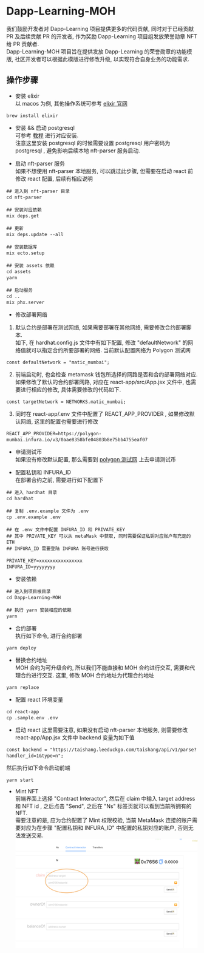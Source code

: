 # Dapp-Learning-MOH
我们鼓励开发者对 Dapp-Learning 项目提供更多的代码贡献, 同时对于已经贡献 PR 及后续贡献 PR 的开发者, 作为奖励 Dapp-Learning 项目组发放荣誉勋章 NFT 给 PR 贡献者.   
Dapp-Learning-MOH 项目旨在提供发放 Dapp-Learning 的荣誉勋章的功能模版, 社区开发者可以根据此模版进行修改升级, 以实现符合自身业务的功能需求. 

## 操作步骤  
- 安装 elixir  
以 macos 为例, 其他操作系统可参考 [elixir 官网](https://elixir-lang.org/install.html#macos)
```
brew install elixir
```

- 安装 && 启动 postgresql   
可参考 [教程](https://www.runoob.com/postgresql/mac-install-postgresql.html) 进行对应安装.  
注意这里安装 postgresql 的时候需要设置 postgresql 用户密码为 postgresql , 避免影响后续本地 nft-parser 服务启动. 

- 启动 nft-parser 服务  
如果不想使用 nft-parser 本地服务, 可以跳过此步骤, 但需要在启动 react 前修改 react 配置, 后续有相应说明  
```shell 
## 进入到 nft-parser 目录
cd nft-parser 

## 安装对应依赖  
mix deps.get

## 更新 
mix deps.update --all

## 安装数据库 
mix ecto.setup 

## 安装 assets 依赖 
cd assets 
yarn

## 启动服务 
cd ..
mix phx.server
```

- 修改部署网络  
1. 默认合约是部署在测试网络, 如果需要部署在其他网络, 需要修改合约部署脚本.  
如下, 在 hardhat.config.js 文件中有如下配置, 修改 "defaultNetwork" 的网络值就可以指定合约所要部署的网络. 当前默认配置网络为 Polygon 测试网
```
const defaultNetwork = "matic_mumbai";
```

2. 前端启动时, 也会检查 metamask 钱包所选择的网路是否和合约部署网络对应.如果修改了默认的合约部署网路, 对应在 react-app/src/App.jsx 文件中, 也需要进行相应的修改, 具体需要修改的代码如下.  
```
const targetNetwork = NETWORKS.matic_mumbai;
```

3. 同时在 react-app/.env 文件中配置了 REACT_APP_PROVIDER , 如果修改默认网络, 这里的配置也需要进行修改 
```
REACT_APP_PROVIDER=https://polygon-mumbai.infura.io/v3/0aae8358bfe04803b8e75bb4755eaf07
```

- 申请测试币  
如果没有修改默认配置, 那么需要到 [polygon 测试网](https://faucet.polygon.technology/) 上去申请测试币  

- 配置私钥和 INFURA_ID  
在部署合约之前, 需要进行如下配置下
```shell
## 进入 hardhat 目录
cd hardhat

## 复制 .env.example 文件为 .env
cp .env.example .env

## 在 .env 文件中配置 INFURA_ID 和 PRIVATE_KEY
## 其中 PRIVATE_KEY 可以从 metaMask 中获取, 同时需要保证私钥对应账户有充足的 ETH 
## INFURA_ID 需要登陆 INFURA 账号进行获取

PRIVATE_KEY=xxxxxxxxxxxxxxxx  
INFURA_ID=yyyyyyyy
```  

- 安装依赖   
```shell
## 进入到项目根目录
cd Dapp-Learning-MOH

## 执行 yarn 安装相应的依赖  
yarn
```

- 合约部署  
执行如下命令, 进行合约部署  
```
yarn deploy
```

- 替换合约地址   
MOH 合约为可升级合约, 所以我们不能直接和 MOH 合约进行交互, 需要和代理合约进行交互. 这里, 修改 MOH 合约地址为代理合约地址  
```
yarn replace
```

- 配置 react 环境变量  
```
cd react-app
cp .sample.env .env
```

- 启动 react 
这里需要注意, 如果没有启动 nft-parser 本地服务, 则需要修改 react-app/App.jsx 文件中 backend 变量为如下值
```shell
const backend = "https://taishang.leeduckgo.com/taishang/api/v1/parse?handler_id=1&type=n";
```

然后执行如下命令启动前端  
```
yarn start
```

- Mint NFT  
前端界面上选择 "Contract Interactor", 然后在 claim 中输入 target address 和 NFT id , 之后点击 "Send", 之后在 "Ns" 标签页就可以看到当前所拥有的 NFT.  
需要注意的是, 应为合约配置了 Mint 权限校验, 当前 MetaMask 连接的账户需要对应为在步骤 "配置私钥和 INFURA_ID" 中配置的私钥对应的账户, 否则无法发送交易. 
![Contract-Interactor](./images/Contract-Interactor.png)
